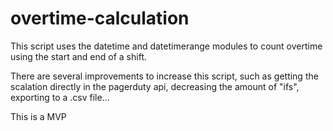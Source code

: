 # overtime-calculation

This script uses the datetime and datetimerange modules to count overtime using the start and end of a shift.

There are several improvements to increase this script, such as getting the scalation directly in the pagerduty api, decreasing the amount of "ifs", exporting to a .csv file...

This is a MVP
